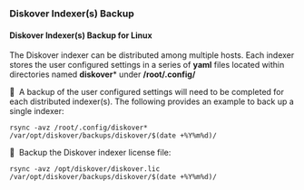 ### Diskover Indexer(s) Backup

#### Diskover Indexer(s) Backup for Linux

The Diskover indexer can be distributed among multiple hosts. Each indexer stores the user configured settings in a series of **yaml** files located within directories named **diskover*** under **/root/.config/**

🔴 &nbsp;A backup of the user configured settings will need to be completed for each distributed indexer(s). The following provides an example to back up a single indexer:
```
rsync -avz /root/.config/diskover* /var/opt/diskover/backups/diskover/$(date +%Y%m%d)/
```

🔴 &nbsp;Backup the Diskover indexer license file:
```
rsync -avz /opt/diskover/diskover.lic /var/opt/diskover/backups/diskover/$(date +%Y%m%d)/
```

